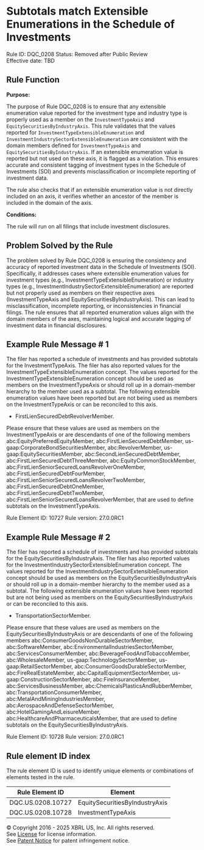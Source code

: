 # Subtotals match Extensible Enumerations in the Schedule of Investments
Rule ID: DQC_0208
Status: Removed after Public Review  
Effective date: TBD

## Rule Function

**Purpose:** 

The purpose of Rule DQC_0208 is to ensure that any extensible enumeration value reported for the investment type and industry type is properly used as a member on the `InvestmentTypeAxis` and `EquitySecuritiesByIndustryAxis`. This rule validates that the values reported for `InvestmentTypeExtensibleEnumeration` and `InvestmentIndustrySectorExtensibleEnumeration` are consistent with the domain members defined for `InvestmentTypeAxis` and `EquitySecuritiesByIndustryAxis`. If an extensible enumeration value is reported but not used on these axis, it is flagged as a violation. This ensures accurate and consistent tagging of investment types in the Schedule of Investments (SOI) and prevents misclassification or incomplete reporting of investment data.

The rule also checks that if an extensible enumeration value is not directly included on an axis, it verifies whether an ancestor of the member is included in the domain of the axis.

**Conditions:**

The rule will run on all filings that include investment disclosures.

## Problem Solved by the Rule

The problem solved by Rule DQC_0208 is ensuring the consistency and accuracy of reported investment data in the Schedule of Investments (SOI). Specifically, it addresses cases where extensible enumeration values for investment types (e.g., InvestmentTypeExtensibleEnumeration) or industry types (e.g., InvestmentIndustrySectorExtensibleEnumeration) are reported but not properly used as members on their respective axes (InvestmentTypeAxis and EquitySecuritiesByIndustryAxis). This can lead to misclassification, incomplete reporting, or inconsistencies in financial filings. The rule ensures that all reported enumeration values align with the domain members of the axes, maintaining logical and accurate tagging of investment data in financial disclosures.

## Example Rule Message # 1

The filer has reported a schedule of investments and has provided subtotals for the InvestmentTypeAxis.  The filer has also reported values for the InvestmentTypeExtensibleEnumeration concept.  The values reported for the InvestmentTypeExtensibleEnumeration concept should be used as members on the InvestmentTypeAxis or should roll up in a domain-member hierarchy to the member used as a subtotal.  The following extensible enumeration values have been reported but are not being used as members on the InvestmentTypeAxis or can be reconciled to this axis. 

- FirstLienSecuredDebtRevolverMember.  

Please ensure that these values are used as members on the InvestmentTypeAxis or are descendants of one of the following members abc:EquityPreferredEquityMember, abc:FirstLienSecuredDebtMember, us-gaap:CorporateBondSecuritiesMember, abc:RevolverMember, us-gaap:EquitySecuritiesMember, abc:SecondLienSecuredDebtMember, abc:FirstLienSecuredDebtThreeMember, abc:EquityCommonStockMember, abc:FirstLienSeniorSecuredLoansRevolverOneMember, abc:FirstLienSecuredDebtFourMember, abc:FirstLienSeniorSecuredLoansRevolverTwoMember, abc:FirstLienSecuredDebtOneMember, abc:FirstLienSecuredDebtTwoMember, abc:FirstLienSeniorSecuredLoansRevolverMember, that are used to define subtotals on the InvestmentTypeAxis.

Rule Element ID: 10727
Rule version: 27.0.0RC1


## Example Rule Message # 2

The filer has reported a schedule of investments and has provided subtotals for the EquitySecuritiesByIndustryAxis.  The filer has also reported values for the InvestmentIndustrySectorExtensibleEnumeration concept.  The values reported for the InvestmentIndustrySectorExtensibleEnumeration concept should be used as members on the EquitySecuritiesByIndustryAxis or should roll up in a domain-member hierarchy to the member used as a subtotal.  The following extensible enumeration values have been reported but are not being used as members on the EquitySecuritiesByIndustryAxis or can be reconciled to this axis. 

- TransportationSectorMember.  

Please ensure that these values are used as members on the EquitySecuritiesByIndustryAxis or are descendants of one of the following members abc:ConsumerGoodsNonDurableSectorMember, abc:SoftwareMember, abc:EnvironmentalIndustriesSectorMember, abc:ServicesConsumerMember, abc:BeverageFoodAndTobaccoMember, abc:WholesaleMember, us-gaap:TechnologySectorMember, us-gaap:RetailSectorMember, abc:ConsumerGoodsDurableSectorMember, abc:FireRealEstateMember, abc:CapitalEquipmentSectorMember, us-gaap:ConstructionSectorMember, abc:FireInsuranceMember, abc:ServicesBusinessMember, abc:ChemicalsPlasticsAndRubberMember, abc:TransportationConsumerMember, abc:MetalAndMiningIndustriesMember, abc:AerospaceAndDefenseSectorMember, abc:HotelGamingAndLeisureMember, abc:HealthcareAndPharmaceuticalsMember, that are used to define subtotals on the EquitySecuritiesByIndustryAxis.


Rule Element ID: 10728
Rule version: 27.0.0RC1


## Rule element ID index  
The rule element ID is used to identify unique elements or combinations of elements tested in the rule.

|Rule Element ID|Element|
|--- |--- |
| DQC.US.0208.10727 |EquitySecuritiesByIndustryAxis|
| DQC.US.0208.10728 |InvestmentTypeAxis|


© Copyright 2016 - 2025 XBRL US, Inc. All rights reserved.   
See [License](https://xbrl.us/dqc-license) for license information.  
See [Patent Notice](https://xbrl.us/dqc-patent) for patent infringement notice. 

